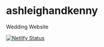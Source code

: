 # ashleighandkenny
Wedding Website

[![Netlify Status](https://api.netlify.com/api/v1/badges/74a992bf-82b9-4d3c-86d5-b8ab112b1630/deploy-status)](https://app.netlify.com/sites/ashleighandkenny/deploys)
